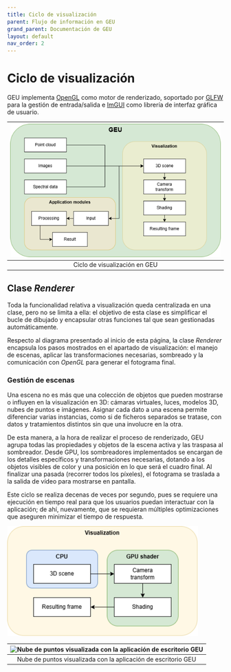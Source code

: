 ```yaml
---
title: Ciclo de visualización
parent: Flujo de información en GEU
grand_parent: Documentación de GEU
layout: default
nav_order: 2
---
```


# Ciclo de visualización

GEU implementa [OpenGL](https://www.opengl.org/) como motor de renderizado, soportado por [GLFW](https://www.glfw.org/) para la gestión de entrada/salida e [ImGUI](https://github.com/ocornut/imgui) como librería de interfaz gráfica de usuario.

|![Ciclo de visualización en GEU](./CicloVisualizacion.png)|
|:-:|
|Ciclo de visualización en GEU|

## Clase *Renderer*

Toda la funcionalidad relativa a visualización queda centralizada en una clase, pero no se limita a ella: el objetivo de esta clase es simplificar el bucle de dibujado y encapsular otras funciones tal que sean gestionadas automáticamente.

Respecto al diagrama presentado al inicio de esta página, la clase *Renderer* encapsula los pasos mostrados en el apartado de visualización: el manejo de escenas, aplicar las transformaciones necesarias, sombreado y la comunicación con *OpenGL* para generar el fotograma final.

### Gestión de escenas

Una escena no es más que una colección de objetos que pueden mostrarse o influyen en la visualización en 3D: cámaras virtuales, luces, modelos 3D, nubes de puntos e imágenes. Asignar cada dato a una escena permite diferenciar varias instancias, como si de ficheros separados se tratase, con datos y tratamientos distintos sin que una involucre en la otra.

<div class="vflex-center">

<div>
<p style="margin-top: 0px">
De esta manera, a la hora de realizar el proceso de renderizado, GEU agrupa todas las propiedades y objetos de la escena activa y las traspasa al sombreador. Desde GPU, los sombreadores implementados se encargan de los detalles específicos y transformaciones necesarias, dotando a los objetos visibles de color y una posición en lo que será el cuadro final. Al finalizar una pasada (recorrer todos los píxeles), el fotograma se traslada a la salida de vídeo para mostrarse en pantalla.
</p>

<p>
Este ciclo se realiza decenas de veces por segundo, pues se requiere una ejecución en tiempo real para que los usuarios puedan interactuar con la aplicación; de ahí, nuevamente, que se requieran múltiples optimizaciones que aseguren minimizar el tiempo de respuesta.
</p>
</div>

<img src="./CicloEscena.drawio.png" style="height: 256px;" />

</div>


|![Nube de puntos visualizada con la aplicación de escritorio GEU](./nubepuntos_rgb.png)|
|:-:|
|Nube de puntos visualizada con la aplicación de escritorio GEU|

